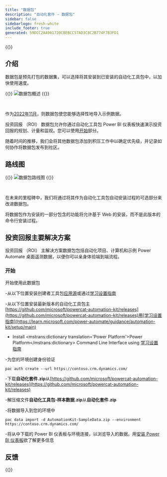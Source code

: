 ```yaml
---
title: "数据包"
description: "自动化套件 - 数据包"
sidebar: false
sidebarlogo: fresh-white
include_footer: true
generated: 59DCC2AA961720CBEBCC57AD3C8C2B774F7B3FD1
---
```


{{<toc>}}

## 介绍

数据包是预先打包的数据集，可以选择将其安装到已安装的自动化工具包中，以加快使用速度。

{{<border>}}
![数据包概述](https://powercat-automation-kit.azureedge.net/releases/november-2022/DataPacks.svg)
{{</border>}}

<br/>

作为[2022年11月](/zh-hans/releases/november-2022)，则数据包使您能够选择性地导入示例数据。

投资回报 （ROI） 数据包允许你通过自动化工具包 Power BI 仪表板快速演示投资回报的规划、计量和监视。您可以使用[开始](/zh-hans#getting-started)部分。

随着时间的推移，我们会将其他数据包添加到积压工作中以确定优先级，并记录如何协作将数据包发布到社区。

## 路线图

{{<border>}}
![数据包路线图](https://powercat-automation-kit.azureedge.net/releases/november-2022/DataPacks-WhatsNext.svg?v=1)
{{</border>}}

<br/>

在未来的里程碑中，我们将通过将其作为自动化工具包自动安装过程的可选部分来改进数据包。

将数据包作为安装的一部分包含的功能将允许基于 Web 的安装，而不是此版本的命令行安装过程。

## 投资回报主要解决方案

投资回报 （ROI） 主解决方案数据包包括自动化项目、计算机和示例 Power Automate 桌面遥测数据，以便你可以亲身体验端到端流程。

### 开始

开始使用此数据包

-从以下位置安装创建者工具包[应用源](https://appsource.microsoft.com/product/dynamics-365/microsoftpowercatarch.creatorkit1)或通过[学习设置指南](https://learn.microsoft.com/power-platform/guidance/creator-kit/setup)

-从以下位置安装最新版本的自动化工具包主[https://github.com/microsoft/powercat-automation-kit/releases](https://github.com/microsoft/powercat-automation-kit/releases)用[学习设置指南](https://learn.microsoft.com/power-automate/guidance/automation-kit/setup/main)

- Install <mstrans:dictionary translation='Power Platform'>Power Platform</mstrans:dictionary> Command Line Interface using [学习设置指南](https://learn.microsoft.com/power-platform/developer/cli/introduction)

-为您的环境创建身份验证

```pwsh
pac auth create --url https://contoso.crm.dynamics.com/
```

-下载**自动化套件.zip**从[https://github.com/microsoft/powercat-automation-kit/releases](https://github.com/microsoft/powercat-automation-kit/releases)

-解压缩文件**自动化工具包-样本数据.zip**从**自动化套件.zip**

-将数据导入到您的环境中

```pwsh
pac data import -d AutomationKit-SampleData.zip --environment https://contoso.crm.dynamics.com/ 
```

-将从中下载的 Power BI 仪表板与环境连接，以浏览导入的数据。用[安装 Power BI 仪表板](/zh-hans/get-started/install-powerbi-dashboard)欲了解更多信息

## 反馈

{{<questions name="/content/zh-hans/features/datapacks.json" completed="感谢您提供反馈" showNavigationButtons="false" locale="zh-hans">}}

